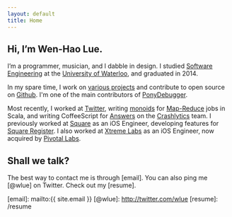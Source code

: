 ```yaml
---
layout: default
title: Home
---
```


## Hi, I’m Wen-Hao Lue.

I’m a programmer, musician, and I dabble in design. I studied
[Software Engineering] at the [University of Waterloo], and graduated in 2014.

In my spare time, I work on [various projects] and contribute to open source on
[Github]. I'm one of the main contributors of [PonyDebugger].

Most recently, I worked at [Twitter], writing [monoids] for [Map-Reduce] jobs
in Scala, and writing CoffeeScript for [Answers] on the [Crashlytics] team. I
previously worked at [Square] as an iOS Engineer, developing features for
[Square Register]. I also worked at [Xtreme Labs] as an iOS Engineer, now
acquired by [Pivotal Labs].

## Shall we talk?

The best way to contact me is through [email]. You can also ping me [@wlue] on
Twitter. Check out my [resume].

  [Software Engineering]:     https://uwaterloo.ca/software-engineering/
  [University of Waterloo]:   http://uwaterloo.ca
  [various projects]:         /projects
  [Github]:                   http://github.com/wlue
  [PonyDebugger]:             http://github.com/square/ponydebugger
  [monoids]:                  http://github.com/twitter/algebird
  [Map-Reduce]:               http://github.com/twitter/scalding
  [Twitter]:                  http://twitter.com
  [Answers]:                  http://try.crashlytics.com/answers/
  [Crashlytics]:              http://crashlytics.com
  [Square]:                   http://squareup.com
  [Square Register]:          http://squareup.com/register
  [Xtreme Labs]:              http://xtremelabs.com
  [Pivotal Labs]:             http://pivotallabs.com
  [email]:                    mailto:{{ site.email }}
  [@wlue]:                    http://twitter.com/wlue
  [resume]:                   /resume

